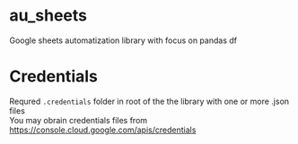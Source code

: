 # au_sheets
Google sheets automatization library with focus on pandas df 

# Credentials
Requred ``.credentials`` folder in root of the the library with one or more .json files  
You may obrain credentials files from https://console.cloud.google.com/apis/credentials